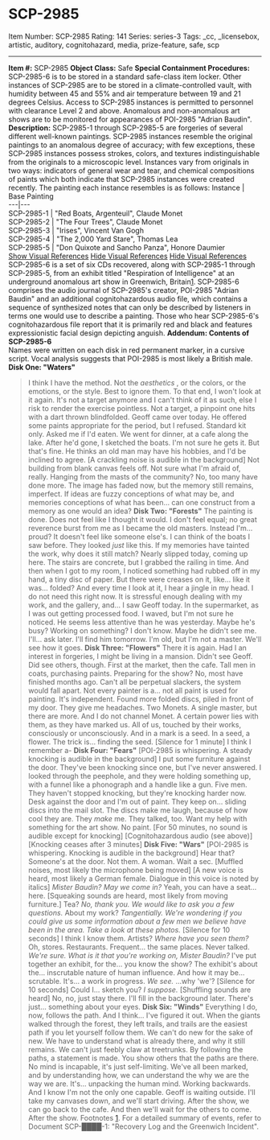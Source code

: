 # SCP-2985
Item Number: SCP-2985
Rating: 141
Series: series-3
Tags: _cc, _licensebox, artistic, auditory, cognitohazard, media, prize-feature, safe, scp

---

**Item #:** SCP-2985
**Object Class:** Safe
**Special Containment Procedures:** SCP-2985-6 is to be stored in a standard safe-class item locker. Other instances of SCP-2985 are to be stored in a climate-controlled vault, with humidity between 45 and 55% and air temperature between 19 and 21 degrees Celsius. Access to SCP-2985 instances is permitted to personnel with clearance Level 2 and above.
Anomalous and non-anomalous art shows are to be monitored for appearances of POI-2985 "Adrian Baudin".
**Description:** SCP-2985-1 through SCP-2985-5 are forgeries of several different well-known paintings. SCP-2985 instances resemble the original paintings to an anomalous degree of accuracy; with few exceptions, these SCP-2985 instances possess strokes, colors, and textures indistinguishable from the originals to a microscopic level. Instances vary from originals in two ways: indicators of general wear and tear, and chemical compositions of paints which both indicate that SCP-2985 instances were created recently. The painting each instance resembles is as follows:
Instance | Base Painting  
---|---  
SCP-2985-1 | "Red Boats, Argenteuil", Claude Monet  
SCP-2985-2 | "The Four Trees", Claude Monet  
SCP-2985-3 | "Irises", Vincent Van Gogh  
SCP-2985-4 | "The 2,000 Yard Stare", Thomas Lea  
SCP-2985-5 | "Don Quixote and Sancho Panza", Honore Daumier  
[Show Visual References](javascript:;)
[Hide Visual References](javascript:;)
[Hide Visual References](javascript:;)
SCP-2985-6 is a set of six CDs recovered, along with SCP-2985-1 through SCP-2985-5, from an exhibit titled "Respiration of Intelligence" at an underground anomalous art show in Greenwich, Britain[1](javascript:;). SCP-2985-6 comprises the audio journal of SCP-2985's creator, POI-2985 "Adrian Baudin" and an additional cognitohazardous audio file, which contains a sequence of synthesized notes that can only be described by listeners in terms one would use to describe a painting.
Those who hear SCP-2985-6's cognitohazardous file report that it is primarily red and black and features expressionistic facial design depicting anguish.
**Addendum: Contents of SCP-2985-6**  
Names were written on each disk in red permanent marker, in a cursive script. Vocal analysis suggests that POI-2985 is most likely a British male.
**Disk One: "Waters"**
> I think I have the method. Not the _aesthetics_ , or the colors, or the emotions, or the style. Best to ignore them. To that end, I won't look at it again. It's not a target anymore and I can't think of it as such, else I risk to render the exercise pointless. Not a target, a pinpoint one hits with a dart thrown blindfolded.
> Geoff came over today. He offered some paints appropriate for the period, but I refused. Standard kit only. Asked me if I'd eaten. We went for dinner, at a cafe along the lake. After he'd gone, I sketched the boats. I'm not sure he gets it. But that's fine. He thinks an old man may have his hobbies, and I'd be inclined to agree.
> [A crackling noise is audible in the background]
> Not building from blank canvas feels off. Not sure what I'm afraid of, really. Hanging from the masts of the community? No, too many have done more.
> The image has faded now, but the memory still remains, imperfect. If ideas are fuzzy conceptions of what may be, and memories conceptions of what has been… can one construct from a memory as one would an idea?
**Disk Two: "Forests"**
> The painting is done. Does not feel like I thought it would. I don't feel equal; no great reverence burst from me as I became the old masters. Instead I'm… proud? It doesn't feel like someone else's. I can think of the boats I saw before. They looked _just_ like this. If my memories have tainted the work, why does it still match?
> Nearly slipped today, coming up here. The stairs are concrete, but I grabbed the railing in time. And then when I got to my room, I noticed something had rubbed off in my hand, a tiny disc of paper. But there were creases on it, like… like it was… folded? And every time I look at it, I hear a jingle in my head.
> I do not need this right now. It is stressful enough dealing with my work, and the gallery, and…
> I saw Geoff today. In the supermarket, as I was out getting processed food. I waved, but I'm not sure he noticed. He seems less attentive than he was yesterday. Maybe he's busy? Working on something? I don't know. Maybe he didn't see me. I'll… ask later.
> I'll find him tomorrow.
> I'm old, but I'm not a master. We'll see how it goes.
**Disk Three: "Flowers"**
> There it is again. Had I an interest in forgeries, I might be living in a mansion.
> Didn't see Geoff. Did see others, though. First at the market, then the cafe. Tall men in coats, purchasing paints. Preparing for the show? No, most have finished months ago. Can't all be perpetual slackers, the system would fall apart. Not every painter is a… not all paint is used for painting. It's independent.
> Found more folded discs, piled in front of my door. They give me headaches.
> Two Monets. A single master, but there are more. And I do not channel Monet.
> A certain power lies with them, as they have marked us. All of us, touched by their works, consciously or unconsciously. And in a mark is a seed. In a seed, a flower. The trick is… finding the seed.
> [Silence for 1 minute]
> I think I remember a-
**Disk Four: "Fears"**
> [POI-2985 is whispering. A steady knocking is audible in the background] I put some furniture against the door. They've been knocking since one, but I've never answered. I looked through the peephole, and they were holding something up, with a funnel like a phonograph and a handle like a gun. Five men.
> They haven't stopped knocking, but they're knocking harder now. Desk against the door and I'm out of paint. They keep on… sliding discs into the mail slot. The discs make me laugh, because of how cool they are. They _make_ me.
> They talked, too. Want my help with something for the art show.
> No paint.
> [For 50 minutes, no sound is audible except for knocking]
> [Cognitohazardous audio (see above)]
> [Knocking ceases after 3 minutes]
**Disk Five: "Wars"**
> [POI-2985 is whispering. Knocking is audible in the background]
> Hear that?  
>  Someone's at the door. Not them. A woman. Wait a sec.
> [Muffled noises, most likely the microphone being moved]
> [A new voice is heard, most likely a German female. Dialogue in this voice is noted by italics]
> _Mister Baudin? May we come in?_
> Yeah, you can have a seat… here.
> [Squeaking sounds are heard, most likely from moving furniture.]
> Tea?
> _No, thank you. We would like to ask you a few questions._
> About my work?
> _Tangentially. We're wondering if you could give us some information about a few men we believe have been in the area. Take a look at these photos._
> [Silence for 10 seconds]
> I think I know them. Artists?
> _Where have you seen them?_
> Oh, stores. Restaurants. Frequent… the same places. Never talked.
> _We're sure. What is it that you're working on, Mister Baudin?_
> I've put together an exhibit, for the… you know the show? The exhibit's about the… inscrutable nature of human influence. And how it may be… scrutable. It's… a work in progress.
> _We see._
> …why 'we'?
> [Silence for 10 seconds]
> Could I… sketch you?
> _I suppose._
> [Shuffling sounds are heard]
> No, no, just stay there. I'll fill in the background later. There's just… something about your eyes.
**Disk Six: "Winds"**
> Everything I do, now, follows the path. And I think… I've figured it out. When the giants walked through the forest, they left trails, and trails are the easiest path if you let yourself follow them.
> We can't do new for the sake of new. We have to understand what is already there, and why it still remains. We can't just feebly claw at treetrunks.
> By following the paths, a statement is made. You show others that the paths are there. No mind is incapable, it's just self-limiting. We've all been marked, and by understanding how, we can understand the why we are the way we are.
> It's… unpacking the human mind. Working backwards. And I know I'm not the only one capable.
> Geoff is waiting outside. I'll take my canvases down, and we'll start driving. After the show, we can go back to the cafe. And then we'll wait for the others to come.
> After the show.
Footnotes
[1](javascript:;). For a detailed summary of events, refer to Document SCP-████-1: "Recovery Log and the Greenwich Incident".